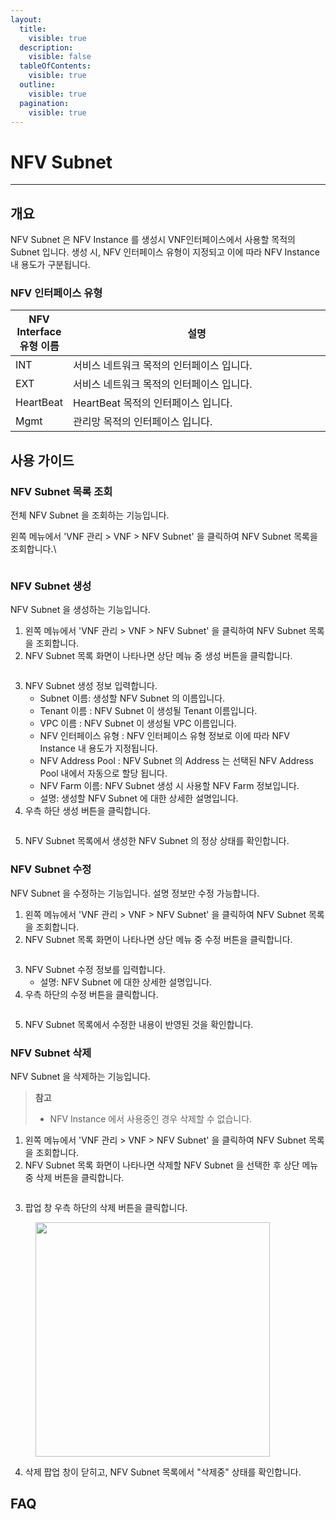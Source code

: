 ```yaml
---
layout:
  title:
    visible: true
  description:
    visible: false
  tableOfContents:
    visible: true
  outline:
    visible: true
  pagination:
    visible: true
---
```


# NFV Subnet

***

## 개요

NFV Subnet 은 NFV Instance 를 생성시 VNF인터페이스에서 사용할 목적의 Subnet 입니다. 생성 시, NFV 인터페이스 유형이 지정되고 이에 따라 NFV Instance 내 용도가 구분됩니다.

### NFV 인터페이스 유형

<table><thead><tr><th>NFV Interface 유형 이름</th><th width="494">설명</th></tr></thead><tbody><tr><td>INT</td><td>서비스 네트워크 목적의 인터페이스 입니다.</td></tr><tr><td>EXT</td><td>서비스 네트워크 목적의 인터페이스 입니다.</td></tr><tr><td>HeartBeat</td><td>HeartBeat 목적의 인터페이스 입니다.</td></tr><tr><td>Mgmt</td><td>관리망 목적의 인터페이스 입니다.</td></tr></tbody></table>

## 사용 가이드

### NFV Subnet 목록 조회

전체 NFV Subnet 을 조회하는 기능입니다.

왼쪽 메뉴에서 'VNF 관리 > VNF > NFV Subnet' 을 클릭하여 NFV Subnet 목록을 조회합니다.\\

<figure><img src="../../.gitbook/assets/image (183).png" alt=""><figcaption></figcaption></figure>

### NFV Subnet 생성

NFV Subnet 을 생성하는 기능입니다.

1. 왼쪽 메뉴에서 'VNF 관리 > VNF > NFV Subnet' 을 클릭하여 NFV Subnet 목록을 조회합니다.
2. NFV Subnet 목록 화면이 나타나면 상단 메뉴 중 생성 버튼을 클릭합니다.

<figure><img src="../../.gitbook/assets/image (184).png" alt=""><figcaption></figcaption></figure>

3. NFV Subnet 생성 정보 입력합니다.
   * Subnet 이름: 생성할 NFV Subnet 의 이름입니다.
   * Tenant 이름 : NFV Subnet 이 생성될 Tenant 이름입니다.
   * VPC 이름 : NFV Subnet 이 생성될 VPC 이름입니다.
   * NFV 인터페이스 유형 : NFV 인터페이스 유형 정보로 이에 따라 NFV Instance 내 용도가 지정됩니다.
   * NFV Address Pool : NFV Subnet 의 Address 는 선택된 NFV Address Pool 내에서 자동으로 할당 됩니다.
   * NFV Farm 이름: NFV Subnet 생성 시 사용할 NFV Farm 정보입니다.
   * 설명: 생성할 NFV Subnet 에 대한 상세한 설명입니다.
4. 우측 하단 생성 버튼을 클릭합니다.

<figure><img src="../../.gitbook/assets/image (149).png" alt=""><figcaption></figcaption></figure>

5. NFV Subnet 목록에서 생성한 NFV Subnet 의 정상 상태를 확인합니다.

### NFV Subnet 수정

NFV Subnet 을 수정하는 기능입니다. 설명 정보만 수정 가능합니다.

1. 왼쪽 메뉴에서 'VNF 관리 > VNF > NFV Subnet' 을 클릭하여 NFV Subnet 목록을 조회합니다.
2. NFV Subnet 목록 화면이 나타나면 상단 메뉴 중 수정 버튼을 클릭합니다.

<figure><img src="../../.gitbook/assets/image (185).png" alt=""><figcaption></figcaption></figure>

3. NFV Subnet 수정 정보를 입력합니다.
   * 설명: NFV Subnet 에 대한 상세한 설명입니다.
4. 우측 하단의 수정 버튼을 클릭합니다.

<figure><img src="../../.gitbook/assets/image (187).png" alt=""><figcaption></figcaption></figure>

5. NFV Subnet 목록에서 수정한 내용이 반영된 것을 확인합니다.

### NFV Subnet 삭제

NFV Subnet 을 삭제하는 기능입니다.

> **참고**
>
> * NFV Instance 에서 사용중인 경우 삭제할 수 없습니다.

1. 왼쪽 메뉴에서 'VNF 관리 > VNF > NFV Subnet' 을 클릭하여 NFV Subnet 목록을 조회합니다.
2. NFV Subnet 목록 화면이 나타나면 삭제할 NFV Subnet 을 선택한 후 상단 메뉴 중 삭제 버튼을 클릭합니다.

<figure><img src="../../.gitbook/assets/image (186).png" alt=""><figcaption></figcaption></figure>

3. 팝업 창 우측 하단의 삭제 버튼을 클릭합니다.

<figure><img src="../../.gitbook/assets/image (188).png" alt="" width="375"><figcaption></figcaption></figure>

4. 삭제 팝업 창이 닫히고, NFV Subnet 목록에서 "삭제중" 상태를 확인합니다.

## FAQ
